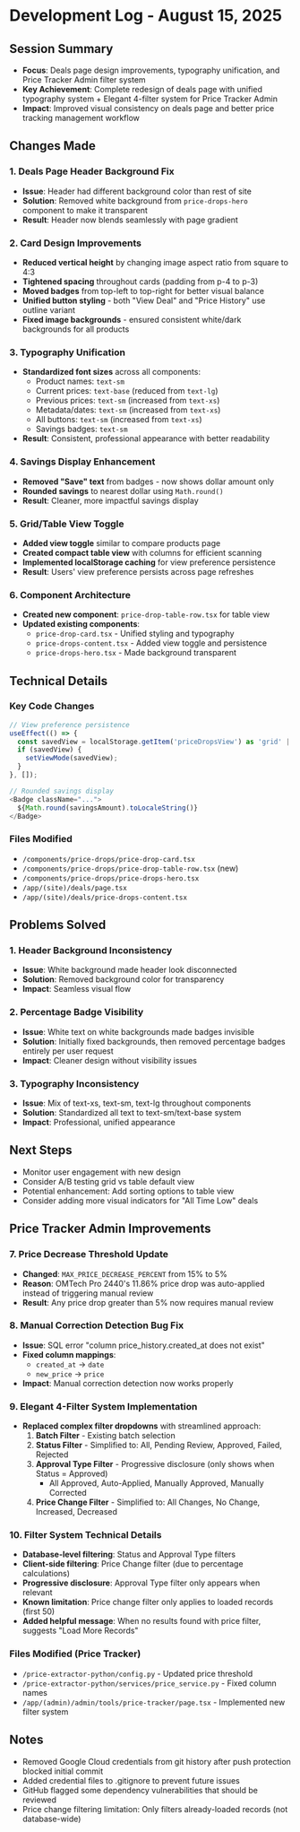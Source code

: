 # Development Log - August 15, 2025

## Session Summary
- **Focus**: Deals page design improvements, typography unification, and Price Tracker Admin filter system
- **Key Achievement**: Complete redesign of deals page with unified typography system + Elegant 4-filter system for Price Tracker Admin
- **Impact**: Improved visual consistency on deals page and better price tracking management workflow

## Changes Made

### 1. Deals Page Header Background Fix
- **Issue**: Header had different background color than rest of site
- **Solution**: Removed white background from `price-drops-hero` component to make it transparent
- **Result**: Header now blends seamlessly with page gradient

### 2. Card Design Improvements
- **Reduced vertical height** by changing image aspect ratio from square to 4:3
- **Tightened spacing** throughout cards (padding from p-4 to p-3)
- **Moved badges** from top-left to top-right for better visual balance
- **Unified button styling** - both "View Deal" and "Price History" use outline variant
- **Fixed image backgrounds** - ensured consistent white/dark backgrounds for all products

### 3. Typography Unification
- **Standardized font sizes** across all components:
  - Product names: `text-sm`
  - Current prices: `text-base` (reduced from `text-lg`)
  - Previous prices: `text-sm` (increased from `text-xs`)
  - Metadata/dates: `text-sm` (increased from `text-xs`)
  - All buttons: `text-sm` (increased from `text-xs`)
  - Savings badges: `text-sm`
- **Result**: Consistent, professional appearance with better readability

### 4. Savings Display Enhancement
- **Removed "Save" text** from badges - now shows dollar amount only
- **Rounded savings** to nearest dollar using `Math.round()`
- **Result**: Cleaner, more impactful savings display

### 5. Grid/Table View Toggle
- **Added view toggle** similar to compare products page
- **Created compact table view** with columns for efficient scanning
- **Implemented localStorage caching** for view preference persistence
- **Result**: Users' view preference persists across page refreshes

### 6. Component Architecture
- **Created new component**: `price-drop-table-row.tsx` for table view
- **Updated existing components**:
  - `price-drop-card.tsx` - Unified styling and typography
  - `price-drops-content.tsx` - Added view toggle and persistence
  - `price-drops-hero.tsx` - Made background transparent

## Technical Details

### Key Code Changes
```typescript
// View preference persistence
useEffect(() => {
  const savedView = localStorage.getItem('priceDropsView') as 'grid' | 'list';
  if (savedView) {
    setViewMode(savedView);
  }
}, []);

// Rounded savings display
<Badge className="...">
  ${Math.round(savingsAmount).toLocaleString()}
</Badge>
```

### Files Modified
- `/components/price-drops/price-drop-card.tsx`
- `/components/price-drops/price-drop-table-row.tsx` (new)
- `/components/price-drops/price-drops-hero.tsx`
- `/app/(site)/deals/page.tsx`
- `/app/(site)/deals/price-drops-content.tsx`

## Problems Solved

### 1. Header Background Inconsistency
- **Issue**: White background made header look disconnected
- **Solution**: Removed background color for transparency
- **Impact**: Seamless visual flow

### 2. Percentage Badge Visibility
- **Issue**: White text on white backgrounds made badges invisible
- **Solution**: Initially fixed backgrounds, then removed percentage badges entirely per user request
- **Impact**: Cleaner design without visibility issues

### 3. Typography Inconsistency
- **Issue**: Mix of text-xs, text-sm, text-lg throughout components
- **Solution**: Standardized all text to text-sm/text-base system
- **Impact**: Professional, unified appearance

## Next Steps
- Monitor user engagement with new design
- Consider A/B testing grid vs table default view
- Potential enhancement: Add sorting options to table view
- Consider adding more visual indicators for "All Time Low" deals

## Price Tracker Admin Improvements

### 7. Price Decrease Threshold Update
- **Changed**: `MAX_PRICE_DECREASE_PERCENT` from 15% to 5%
- **Reason**: OMTech Pro 2440's 11.86% price drop was auto-applied instead of triggering manual review
- **Result**: Any price drop greater than 5% now requires manual review

### 8. Manual Correction Detection Bug Fix
- **Issue**: SQL error "column price_history.created_at does not exist"
- **Fixed column mappings**:
  - `created_at` → `date`
  - `new_price` → `price`
- **Impact**: Manual correction detection now works properly

### 9. Elegant 4-Filter System Implementation
- **Replaced complex filter dropdowns** with streamlined approach:
  1. **Batch Filter** - Existing batch selection
  2. **Status Filter** - Simplified to: All, Pending Review, Approved, Failed, Rejected
  3. **Approval Type Filter** - Progressive disclosure (only shows when Status = Approved)
     - All Approved, Auto-Applied, Manually Approved, Manually Corrected
  4. **Price Change Filter** - Simplified to: All Changes, No Change, Increased, Decreased

### 10. Filter System Technical Details
- **Database-level filtering**: Status and Approval Type filters
- **Client-side filtering**: Price Change filter (due to percentage calculations)
- **Progressive disclosure**: Approval Type filter only appears when relevant
- **Known limitation**: Price change filter only applies to loaded records (first 50)
- **Added helpful message**: When no results found with price filter, suggests "Load More Records"

### Files Modified (Price Tracker)
- `/price-extractor-python/config.py` - Updated price threshold
- `/price-extractor-python/services/price_service.py` - Fixed column names
- `/app/(admin)/admin/tools/price-tracker/page.tsx` - Implemented new filter system

## Notes
- Removed Google Cloud credentials from git history after push protection blocked initial commit
- Added credential files to .gitignore to prevent future issues
- GitHub flagged some dependency vulnerabilities that should be reviewed
- Price change filtering limitation: Only filters already-loaded records (not database-wide)